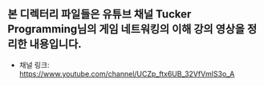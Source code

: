 ## 본 디렉터리 파일들은 유튜브 채널 Tucker Programming님의 게임 네트워킹의 이해 강의 영상을 정리한 내용입니다.
* 채널 링크: https://www.youtube.com/channel/UCZp_ftx6UB_32VfVmlS3o_A
